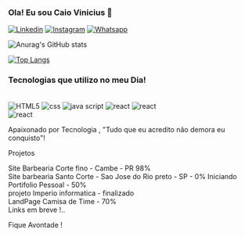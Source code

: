 
### Ola! Eu sou Caio Vinicius 👋

[![Linkedin](https://img.shields.io/badge/LinkedIn-0077B5?style=for-the-badge&logo=linkedin&logoColor=white)](https://www.linkedin.com/in/caioprogramadorpr/)
[![Instagram](https://img.shields.io/badge/Instagram-E4405F?style=for-the-badge&logo=instagram&logoColor=white)](https://www.instagram.com/viniciuss_caiio/)
[![Whatsapp](https://img.shields.io/badge/WhatsApp-25D366?style=for-the-badge&logo=whatsapp&logoColor=white)](https://web.whatsapp.com/send?phone=5543999605565)


![Anurag's GitHub stats](https://github-readme-stats.vercel.app/api?username=CaioDevPR&show=true&theme=highcontrast)

[![Top Langs](https://github-readme-stats.vercel.app/api/top-langs/?username=CaioDevPR)](https://github.com/CaioDevPR)


### Tecnologias que utilizo no meu Dia!

<div style="display: inline_block"><br>
<img align="Center" alt="HTML5" src="https://img.shields.io/badge/HTML-239120?style=for-the-badge&logo=html5&logoColor=white" />
<img align="Center" alt="css" src="https://img.shields.io/badge/CSS-239120?&style=for-the-badge&logo=css3&logoColor=white" />
<img align="Center" alt="java script" src="https://img.shields.io/badge/JavaScript-323330?style=for-the-badge&logo=javascript&logoColor=F7DF1E" />
<img align="Center" alt="react" src="https://img.shields.io/badge/react%20os-0088CC?style=for-the-badge&logo=reactos&logoColor=white" />
<img align="Center" alt="react" src="https://img.shields.io/badge/C%23-239120?style=for-the-badge&logo=c-sharp&logoColor=white" /></div> 
<img align="Center" alt="react" src="https://img.shields.io/badge/TypeScript-007ACC?style=for-the-badge&logo=typescript&logoColor=white" /></div><br>

Apaixonado por Tecnologia , "Tudo que eu acredito não demora eu conquisto"!


Projetos <br>

Site Barbearia Corte fino - Cambe - PR 98% <br>
Site barbearia Santo Corte - Sao Jose do Rio preto - SP - 0% Iniciando<br>
Portifolio Pessoal - 50% <br>
projeto Imperio informatica - finalizado <br>
LandPage Camisa de Time - 70% <br>
Links em breve !.. <br>


Fique Avontade ! 
